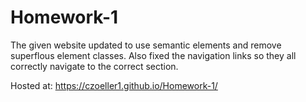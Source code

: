 # Homework-1
The given website updated to use semantic elements and remove superflous element classes. Also fixed the navigation links so they all correctly navigate to the correct section.

Hosted at: https://czoeller1.github.io/Homework-1/

